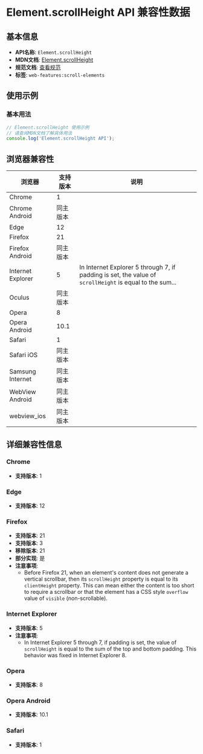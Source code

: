 # Element.scrollHeight API 兼容性数据

## 基本信息

- **API名称**: `Element.scrollHeight`
- **MDN文档**: [Element.scrollHeight](https://developer.mozilla.org/docs/Web/API/Element/scrollHeight)
- **规范文档**: [查看规范](https://drafts.csswg.org/cssom-view/#dom-element-scrollheight)
- **标签**: `web-features:scroll-elements`

## 使用示例

### 基本用法

```javascript
// Element.scrollHeight 使用示例
// 请查阅MDN文档了解具体用法
console.log('Element.scrollHeight API');
```

## 浏览器兼容性

| 浏览器 | 支持版本 | 说明 |
|--------|----------|------|
| Chrome | 1 |  |
| Chrome Android | 同主版本 |  |
| Edge | 12 |  |
| Firefox | 21 |  |
| Firefox Android | 同主版本 |  |
| Internet Explorer | 5 | In Internet Explorer 5 through 7, if padding is set, the value of `scrollHeight` is equal to the sum... |
| Oculus | 同主版本 |  |
| Opera | 8 |  |
| Opera Android | 10.1 |  |
| Safari | 1 |  |
| Safari iOS | 同主版本 |  |
| Samsung Internet | 同主版本 |  |
| WebView Android | 同主版本 |  |
| webview_ios | 同主版本 |  |

## 详细兼容性信息

### Chrome

- **支持版本**: 1

### Edge

- **支持版本**: 12

### Firefox

- **支持版本**: 21
- **支持版本**: 3
- **移除版本**: 21
- **部分实现**: 是
- **注意事项**:
  - Before Firefox 21, when an element's content does not generate a vertical scrollbar, then its `scrollHeight` property is equal to its `clientHeight` property. This can mean either the content is too short to require a scrollbar or that the element has a CSS style `overflow` value of `visible` (non-scrollable).

### Internet Explorer

- **支持版本**: 5
- **注意事项**:
  - In Internet Explorer 5 through 7, if padding is set, the value of `scrollHeight` is equal to the sum of the top and bottom padding. This behavior was fixed in Internet Explorer 8.

### Opera

- **支持版本**: 8

### Opera Android

- **支持版本**: 10.1

### Safari

- **支持版本**: 1

